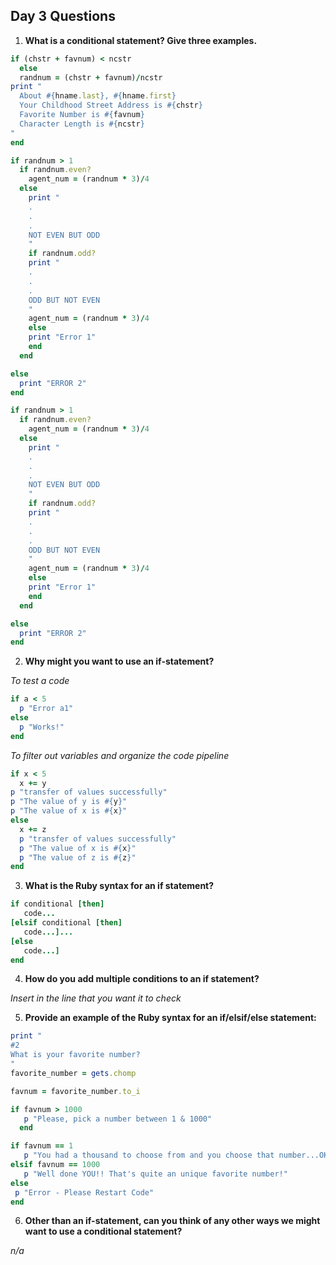 ## Day 3 Questions

1. **What is a conditional statement? Give three examples.**

``` ruby
if (chstr + favnum) < ncstr
  else
  randnum = (chstr + favnum)/ncstr
print "
  About #{hname.last}, #{hname.first}
  Your Childhood Street Address is #{chstr}
  Favorite Number is #{favnum}
  Character Length is #{ncstr}
"
end
```

``` ruby
if randnum > 1
  if randnum.even?
    agent_num = (randnum * 3)/4
  else
    print "
    .
    .
    .
    NOT EVEN BUT ODD
    "
    if randnum.odd?
    print "
    .
    .
    .
    ODD BUT NOT EVEN
    "
    agent_num = (randnum * 3)/4
    else
    print "Error 1"
    end
  end

else
  print "ERROR 2"
end

if randnum > 1
  if randnum.even?
    agent_num = (randnum * 3)/4
  else
    print "
    .
    .
    .
    NOT EVEN BUT ODD
    "
    if randnum.odd?
    print "
    .
    .
    .
    ODD BUT NOT EVEN
    "
    agent_num = (randnum * 3)/4
    else
    print "Error 1"
    end
  end

else
  print "ERROR 2"
end
```


2. **Why might you want to use an if-statement?**

*To test a code*

``` ruby
if a < 5
  p "Error a1"
else
  p "Works!"
end
```

*To filter out variables and organize the code pipeline*

``` ruby
if x < 5
  x += y
p "transfer of values successfully"
p "The value of y is #{y}"
p "The value of x is #{x}"
else
  x += z
  p "transfer of values successfully"
  p "The value of x is #{x}"
  p "The value of z is #{z}"
end

```

3. **What is the Ruby syntax for an if statement?**

``` ruby
if conditional [then]
   code...
[elsif conditional [then]
   code...]...
[else
   code...]
end
```
4. **How do you add multiple conditions to an if statement?**

*Insert in the line that you want it to check*


5. **Provide an example of the Ruby syntax for an if/elsif/else statement:**

``` ruby
print "
#2
What is your favorite number?
"
favorite_number = gets.chomp

favnum = favorite_number.to_i

if favnum > 1000
   p "Please, pick a number between 1 & 1000"
  end

if favnum == 1
   p "You had a thousand to choose from and you choose that number...OKAY...Interesting..."
elsif favnum == 1000
   p "Well done YOU!! That's quite an unique favorite number!"
else
 p "Error - Please Restart Code"
end
```

6. **Other than an if-statement, can you think of any other ways we might want to use a conditional statement?**

*n/a*
